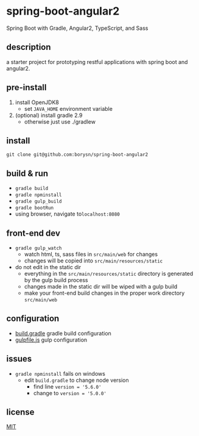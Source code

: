 # spring-boot-angular2
Spring Boot with Gradle, Angular2, TypeScript, and Sass

## description
a starter project for prototyping restful applications with spring boot and angular2.

## pre-install
1. install OpenJDK8
    - set `JAVA_HOME` environment variable
1. (optional) install gradle 2.9
    - otherwise just use ./gradlew

## install
`git clone git@github.com:borysn/spring-boot-angular2`

## build & run
* `gradle build`
* `gradle npminstall`
* `gradle gulp_build`
* `gradle bootRun`
* using browser, navigate to`localhost:8080`

## front-end dev
* `gradle gulp_watch`
    - watch html, ts, sass files in `src/main/web` for changes
    - changes will be copied into `src/main/resources/static`
* do not edit in the static dir
    - everything in the `src/main/resources/static` directory is generated by the gulp build process
    - changes made in the static dir will be wiped with a gulp build
    - make your front-end build changes in the proper work directory `src/main/web`
        
## configuration
* [build.gradle](build.gradle) gradle build configuration
* [gulpfile.js](src/main/web/gulpfile.js) gulp configuration

## issues
* `gradle npminstall` fails on windows
    - edit `build.gradle` to change node version
        - find line `version = '5.6.0'`
        - change to `version = '5.0.0'`

## license
[MIT](/LICENSE)
